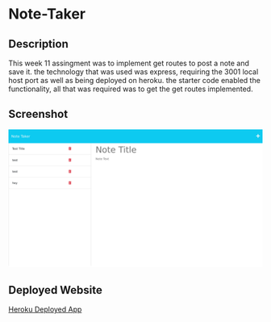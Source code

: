 # Note-Taker

## Description

This week 11 assingment was to implement get routes to post a note and save it.
the technology that was used was express, requiring the 3001 local host port as well as being deployed on heroku. the starter code enabled the functionality, all that was required was to get the get routes implemented.

## Screenshot

![computer](./public/assets/img/murmuring-badlands-33690.herokuapp.com.png)

## Deployed Website

[Heroku Deployed App](https://murmuring-badlands-33690.herokuapp.com)
